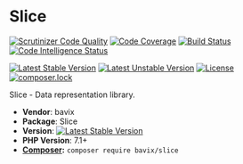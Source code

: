 # Slice

[![Scrutinizer Code Quality](https://scrutinizer-ci.com/g/bavix/slice/badges/quality-score.png?b=master)](https://scrutinizer-ci.com/g/bavix/slice/?branch=master)
[![Code Coverage](https://scrutinizer-ci.com/g/bavix/slice/badges/coverage.png?b=master)](https://scrutinizer-ci.com/g/bavix/slice/?branch=master)
[![Build Status](https://scrutinizer-ci.com/g/bavix/slice/badges/build.png?b=master)](https://scrutinizer-ci.com/g/bavix/slice/build-status/master)
[![Code Intelligence Status](https://scrutinizer-ci.com/g/bavix/slice/badges/code-intelligence.svg?b=master)](https://scrutinizer-ci.com/code-intelligence)

[![Latest Stable Version](https://poser.pugx.org/bavix/slice/v/stable)](https://packagist.org/packages/bavix/slice)
[![Latest Unstable Version](https://poser.pugx.org/bavix/slice/v/unstable)](https://packagist.org/packages/bavix/slice)
[![License](https://poser.pugx.org/bavix/slice/license)](https://packagist.org/packages/bavix/slice)
[![composer.lock](https://poser.pugx.org/bavix/slice/composerlock)](https://packagist.org/packages/bavix/slice)

Slice - Data representation library.

* **Vendor**: bavix
* **Package**: Slice  
* **Version**: [![Latest Stable Version](https://poser.pugx.org/bavix/slice/v/stable)](https://packagist.org/packages/bavix/slice)
* **PHP Version**: 7.1+ 
* **[Composer](https://getcomposer.org/):** `composer require bavix/slice`
